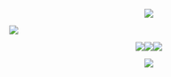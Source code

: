 <p align="center">
<img src="https://64.media.tumblr.com/9fd58a223da5e52b91d47881cf65c269/c3f2bfed2dca505a-71/s1280x1920/8d02d53e1c85f858ce0e5168c3b2efd7fbeff53c.pnj"/>
</p>

<p align="left">
<img src="https://files.catbox.moe/9m3hxt.png"
"/>
<div align="center">
  
<div align="">
    <a href="https://starpkmn.atabook.org/"><img src="https://files.catbox.moe/dbteun.png"><a href="https://starpkmn.straw.page/"><img src="https://files.catbox.moe/zifm1k.png"><a href="https://cursed-speech.carrd.co/"><img src="https://files.catbox.moe/itnc6l.png">


![](https://komarev.com/ghpvc/?username=docziegler&color=C69F2B&style=flat-square&label=ꔫ)

